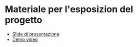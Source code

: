 # Materiale per l'esposizion del progetto
- [Slide di presentazione](Presentation.pptx)
- [Demo video](Demo.mov)

